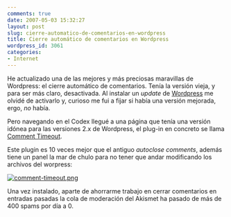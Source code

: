 ```yaml
---
comments: true
date: 2007-05-03 15:32:27
layout: post
slug: cierre-automatico-de-comentarios-en-wordpress
title: Cierre automático de comentarios en Wordpress
wordpress_id: 3061
categories:
- Internet
---
```


He actualizado una de las mejores y más preciosas maravillas de Wordpress: el cierre automático de comentarios. Tenía la versión vieja, y para ser más claro, desactivada. Al instalar un _update_ de [Wordpress](http://www.wordpress.org) me olvidé de activarlo y, curioso me fui a fijar si había una versión mejorada, ergo, _no_ había.




Pero navegando en el Codex llegué a una página que tenía una versión idónea para las versiones 2.x de Wordpress, el plug-in en concreto se llama [Comment Timeout](http://www.jamesmckay.net/code/comment-timeout/).




Este plugin es 10 veces mejor que el antiguo _autoclose comments_, además tiene un panel la mar de chulo para no tener que andar modificando los archivos del worpress:





[![comment-timeout.png](http://farm1.static.flickr.com/174/482665594_88e7d802e7_o.png)](http://www.flickr.com/photos/minid/482665594/)





Una vez instalado, aparte de ahorrarme trabajo en cerrar comentarios en entradas pasadas la cola de moderación del Akismet ha pasado de más de 400 spams por día a 0.
